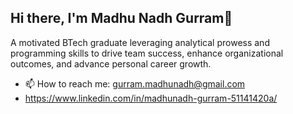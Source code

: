 ## Hi there, I'm Madhu Nadh Gurram👋
A motivated BTech graduate leveraging analytical prowess and programming skills to drive team success, enhance organizational outcomes, and advance personal career growth.
<!--
**MadhuNadhGurram/MadhuNadhGurram** is a ✨ _special_ ✨ repository because its `README.md` (this file) appears on your GitHub profile.

Here are some ideas to get you started:

- 🔭 I’m currently working on ...
- 🌱 I’m currently learning ...
- 👯 I’m looking to collaborate on ...
- 🤔 I’m looking for help with ...
- 💬 Ask me about ...

- 😄 Pronouns: ...
- ⚡ Fun fact: ...
-->
- 📫 How to reach me: gurram.madhunadh@gmail.com
- https://www.linkedin.com/in/madhunadh-gurram-51141420a/

